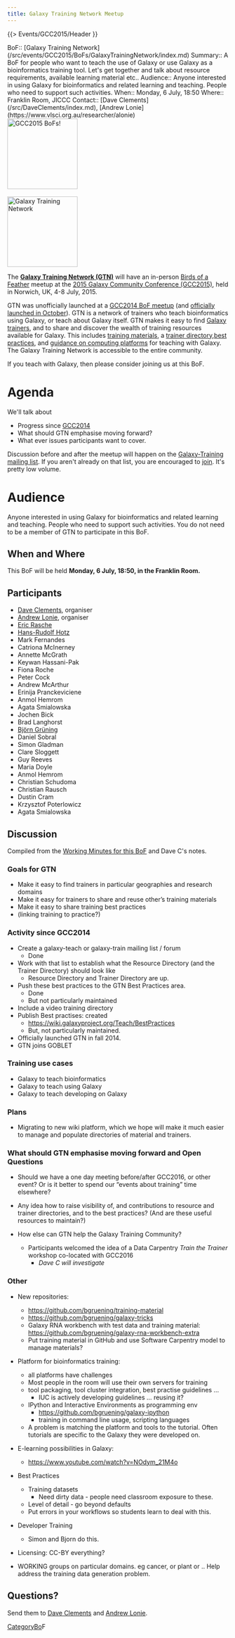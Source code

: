 ```yaml
---
title: Galaxy Training Network Meetup
---
```

{{> Events/GCC2015/Header }}



<div class='dictbox'>
 BoF:: [Galaxy Training Network](/src/events/GCC2015/BoFs/GalaxyTrainingNetwork/index.md)
 Summary:: A BoF for people who want to teach the use of Galaxy or use Galaxy as a bioinformatics training tool. Let's get together and talk about resource requirements, available learning material etc..
 Audience:: Anyone interested in using Galaxy for bioinformatics and related learning and teaching. People who need to support such activities. 
 When:: Monday, 6 July, 18:50
 Where:: Franklin Room, JICCC
 Contact:: [Dave Clements](/src/DaveClements/index.md), [Andrew Lonie](https://www.vlsci.org.au/researcher/alonie)
</div>

<div class='left'><a href='/src/events/GCC2015/BoFs/index.md'><img src="/src/images/Logos/GCC2015BoFs300.png" alt="GCC2015 BoFs!" width="160" /></a><br /><br />
<a href='/src/Teach/index.md'><img src="/src/images/Logos/GTNLogo600.png" alt="Galaxy Training Network" width="160" /></a>
</div>

The **[Galaxy Training Network (GTN)](/src/Teach/GTN/index.md)** will have an in-person [Birds of a Feather](/src/events/GCC2015/BoFs/index.md) meetup at the [2015 Galaxy Community Conference (GCC2015)](http://gcc2015.tsl.ac.uk/), held in Norwich, UK, 4-8 July, 2015.

GTN was unofficially launched at a [GCC2014 BoF meetup](/src/events/GCC2014/BoFs/GalaxyTrainingNetwork/index.md) (and [officially launched in October](/src/news/GalaxyTrainingNetwork/index.md)).  GTN is a network of trainers who teach bioinformatics using Galaxy, or teach about Galaxy itself.  GTN makes it easy to find [Galaxy trainers](/src/Teach/Trainers/index.md), and to share and discover the wealth of training resources available for Galaxy.  This includes [training materials](/src/Teach/Resources/index.md), a [trainer directory](/src/Teach/Trainers/index.md),[best practices](/src/Teach/BestPractices/index.md), and [guidance on computing platforms](/src/Teach/ComputingPlatforms/index.md) for teaching with Galaxy.  The Galaxy Training Network is accessible to the entire community.  

If you teach with Galaxy, then please consider joining us at this BoF.

# Agenda

We'll talk about 

* Progress since [GCC2014](/src/events/GCC2014/BoFs/GalaxyTrainingNetwork/index.md)
* What should GTN emphasise moving forward?
* What ever issues participants want to cover.

Discussion before and after the meetup will happen on the [Galaxy-Training mailing list](http://galaxy-training-mailing-list-archive.35427.n7.nabble.com/).  If you aren't already on that list, you are encouraged to [join](https://lists.galaxyproject.org/listinfo/galaxy-training).  It's pretty low volume.

# Audience

Anyone interested in using Galaxy for bioinformatics and related learning and teaching.  People who need to support such activities.  You do not need to be a member of GTN to participate in this BoF.

## When and Where

This BoF will be held **Monday, 6 July, 18:50, in the Franklin Room.**

## Participants

* [Dave Clements](/src/DaveClements/index.md), organiser
* [Andrew Lonie](https://www.vlsci.org.au/researcher/alonie), organiser
* [Eric Rasche](/src/EricRasche/index.md)
* [Hans-Rudolf Hotz](/src/HansrudolfHotz/index.md)
* Mark Fernandes
* Catriona McInerney
* Annette McGrath
* Keywan Hassani-Pak 
* Fiona Roche
* Peter Cock
* Andrew McArthur
* Erinija Pranckeviciene 
* Anmol Hemrom
* Agata Smialowska
* Jochen Bick
* Brad Langhorst
* [Björn Grüning](/src/BjoernGruening/index.md)
* Daniel Sobral
* Simon Gladman
* Clare Sloggett
* Guy Reeves
* Maria Doyle
* Anmol Hemrom
* Christian Schudoma
* Christian Rausch
* Dustin Cram
* Krzysztof Poterlowicz
* Agata Smialowska

## Discussion

Compiled from the [Working Minutes for this BoF](http://bit.ly/gcc2015gtn) and Dave C's notes.

### Goals for GTN

* Make it easy to find trainers in particular geographies and research domains
* Make it easy for trainers to share and reuse other’s training materials
* Make it easy to share training best practices
* (linking training to practice?)

### Activity since GCC2014

* Create a galaxy-teach or galaxy-train mailing list / forum
  * Done
* Work with that list to establish what the Resource Directory (and the Trainer Directory) should look like
  * Resource Directory and Trainer Directory are up.
* Push these best practices to the GTN Best Practices area.
  * Done 
  * But not particularly maintained
* Include a video training directory
* Publish Best practises: created 
  * https://wiki.galaxyproject.org/Teach/BestPractices 
  * But, not particularly maintained.
* Officially launched GTN in fall 2014.
* GTN joins GOBLET

### Training use cases

* Galaxy to teach bioinformatics
* Galaxy to teach using Galaxy
* Galaxy to teach developing on Galaxy

### Plans

* Migrating to new wiki platform, which we hope will make it much easier to manage and populate directories of material and trainers. 

### What should GTN emphasise moving forward and Open Questions

* Should we have a one day meeting before/after GCC2016, or other event?  Or is it better to spend our “events about training” time elsewhere?

* Any idea how to raise visibility of, and contributions to resource and trainer directories, and to the best practices?  (And are these useful resources to maintain?)

* How else can GTN help the Galaxy Training Community?
  * Participants welcomed the idea of a Data Carpentry *Train the Trainer* workshop co-located with GCC2016
    * *Dave C will investigate*

### Other

* New repositories:
  * https://github.com/bgruening/training-material
  * https://github.com/bgruening/galaxy-tricks
  * Galaxy RNA workbench with test data and training material: https://github.com/bgruening/galaxy-rna-workbench-extra
  * Put training material in GitHub and use Software Carpentry model to manage materials?

* Platform for bioinformatics training:
  * all platforms have challenges
  * Most people in the room will use their own servers for training
  * tool packaging, tool cluster integration, best practise guidelines ... 
    * IUC is actively developing guidelines … reusing it?
  * IPython and Interactive Environments as programming env
    * https://github.com/bgruening/galaxy-ipython
    * training in command line usage, scripting languages 
  * A problem is matching the platform and tools to the tutorial. Often tutorials are specific to the Galaxy they were developed on.
* E-learning possibilities in Galaxy:
  * https://www.youtube.com/watch?v=NOdym_21M4o
* Best Practices
  * Training datasets
    * Need dirty data - people need classroom exposure to these.
  * Level of detail - go beyond defaults
  * Put errors in your workflows so students learn to deal with this.
* Developer Training
  * Simon and Bjorn do this.
* Licensing: CC-BY everything?
* WORKING groups on particular domains.  eg cancer, or plant or ..  Help address the training data generation problem.

## Questions?

Send them to [Dave Clements](/src/DaveClements/index.md) and [Andrew Lonie](https://www.vlsci.org.au/researcher/alonie).

[CategoryBo](/src/CategoryBo/index.md)F
